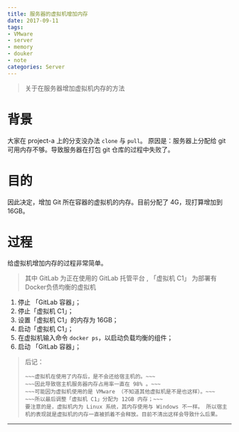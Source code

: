 ```yaml
---
title: 服务器的虚拟机增加内存
date: 2017-09-11
tags: 
- VMware
- server
- memory
- douker
- note
categories: Server
---
```


> 关于在服务器增加虚拟机内存的方法

<!-- more -->

# 背景

大家在 project-a 上的分支没办法 `clone` 与 `pull`。
原因是：服务器上分配给 git 可用内存不够。导致服务器在打包 git 仓库的过程中失败了。

# 目的

因此决定，增加 Git 所在容器的虚拟机的内存。目前分配了 4G，现打算增加到 16GB。

# 过程

给虚拟机增加内存的过程非常简单。
> 其中 GitLab 为正在使用的 GitLab 托管平台 , 「虚拟机 C1」 为部署有Docker负债均衡的虚拟机
1. 停止 「GitLab 容器」；
1. 停止「虚拟机 C1」；
1. 设置「虚拟机 C1」的内存为 16GB；
1. 启动「虚拟机 C1」；
1. 在虚拟机输入命令 `docker ps`，以启动负载均衡的组件；
1. 启动 「GitLab 容器」；

> 后记：
> ~~~然后发现分配 16GB 太大了。~~~
> ~~~虚拟机在使用了内存后，是不会还给宿主机的。~~~
> ~~~因此导致宿主机服务器内存占用率一直在 98% 。~~~
> ~~~可能因为虚拟机使用的是 VMware （不知道其他虚拟机是不是也这样）。~~~
> ~~~所以最后调整「虚拟机 C1」分配为 12GB 内存；~~~
> 要注意的是，虚拟机内为 Linux 系统，其内存使用与 Windows 不一样。 所以宿主机的表现就是虚拟机的内存一直被抓着不会释放。目前不清出这样会导致什么后果。

---

